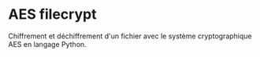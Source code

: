 # AES filecrypt
Chiffrement et déchiffrement d'un fichier avec le système cryptographique AES en langage Python.
